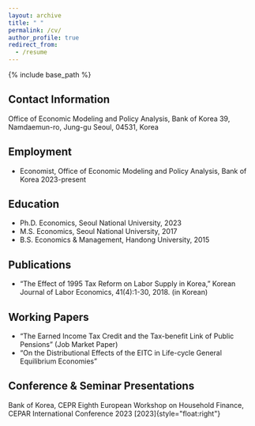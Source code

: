 ```yaml
---
layout: archive
title: " "
permalink: /cv/
author_profile: true
redirect_from:
  - /resume
---
```


{% include base_path %}

## Contact Information
Office of Economic Modeling and Policy Analysis, Bank of Korea
39, Namdaemun-ro, Jung-gu
Seoul, 04531, Korea


## Employment
* Economist, Office of Economic Modeling and Policy Analysis, Bank of Korea 2023-present


## Education
* Ph.D. Economics, Seoul National University, 2023
* M.S. Economics, Seoul National University, 2017
* B.S. Economics & Management, Handong University, 2015


## Publications
* “The Effect of 1995 Tax Reform on Labor Supply in Korea,” Korean Journal of Labor Economics, 41(4):1-30, 2018. (in Korean)


## Working Papers
* “The Earned Income Tax Credit and the Tax-benefit Link of Public Pensions” (Job Market Paper)
* “On the Distributional Effects of the EITC in Life-cycle General Equilibrium Economies”


## Conference \& Seminar Presentations
Bank of Korea, CEPR Eighth European Workshop on Household Finance, CEPAR International Conference 2023 [2023]{style="float:right"}



<!---Talks
======
  <ul>{% for post in site.talks %}
    {% include archive-single-talk-cv.html %}
  {% endfor %}</ul>
  
Teaching
======
  <ul>{% for post in site.teaching %}
    {% include archive-single-cv.html %}
  {% endfor %}</ul>
  
Service and leadership
======
* Currently signed in to 43 different slack teams
-->